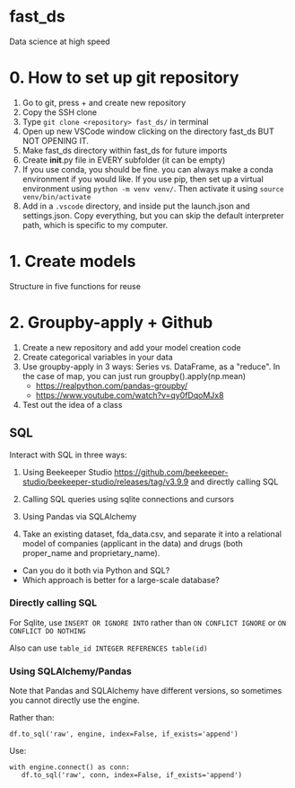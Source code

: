 # fast_ds

Data science at high speed

# 0. How to set up git repository

1. Go to git, press + and create new repository
2. Copy the SSH clone
3. Type `git clone <repository> fast_ds/` in terminal
4. Open up new VSCode window clicking on the directory fast_ds BUT NOT OPENING IT.
5. Make fast_ds directory within fast_ds for future imports
6. Create **init**.py file in EVERY subfolder (it can be empty)
7. If you use conda, you should be fine. you can always make a conda environment if you would like. If you use pip, then set up a virtual environment using `python -m venv venv/`. Then activate it using `source venv/bin/activate`
8. Add in a `.vscode` directory, and inside put the launch.json and settings.json. Copy everything, but you can skip the default interpreter path, which is specific to my computer.

# 1. Create models

Structure in five functions for reuse

# 2. Groupby-apply + Github

1. Create a new repository and add your model creation code
2. Create categorical variables in your data
3. Use groupby-apply in 3 ways: Series vs. DataFrame, as a "reduce". In the case of map, you can just run groupby().apply(np.mean)
   - https://realpython.com/pandas-groupby/
   - https://www.youtube.com/watch?v=qy0fDqoMJx8
4. Test out the idea of a class

## SQL

Interact with SQL in three ways:

1. Using Beekeeper Studio https://github.com/beekeeper-studio/beekeeper-studio/releases/tag/v3.9.9 and directly calling SQL
2. Calling SQL queries using sqlite connections and cursors
3. Using Pandas via SQLAlchemy

4. Take an existing dataset, fda_data.csv, and separate it into a relational model of companies (applicant in the data) and drugs (both proper_name and proprietary_name).

- Can you do it both via Python and SQL?
- Which approach is better for a large-scale database?

### Directly calling SQL

For Sqlite, use `INSERT OR IGNORE INTO` rather than `ON CONFLICT IGNORE` or `ON CONFLICT DO NOTHING`

Also can use `table_id INTEGER REFERENCES table(id)`

### Using SQLAlchemy/Pandas

Note that Pandas and SQLAlchemy have different versions, so sometimes you cannot directly use the engine.

Rather than:

```
df.to_sql('raw', engine, index=False, if_exists='append')
```

Use:

```
with engine.connect() as conn:
   df.to_sql('raw', conn, index=False, if_exists='append')
```
